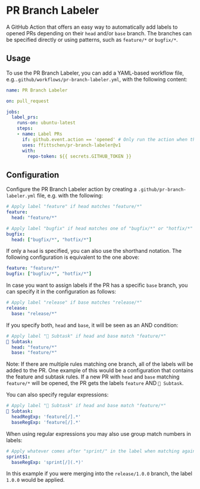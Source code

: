 # PR Branch Labeler

A GitHub Action that offers an easy way to automatically add labels to opened PRs depending on their `head` and/or `base` branch.
The branches can be specified directly or using patterns, such as `feature/*` or `bugfix/*`.

## Usage

To use the PR Branch Labeler, you can add a YAML-based workflow file, e.g.`.github/workflows/pr-branch-labeler.yml`, with the following content:

```yaml
name: PR Branch Labeler

on: pull_request

jobs:
  label_prs:
    runs-on: ubuntu-latest
    steps:
    - name: Label PRs
      if: github.event.action == 'opened' # Only run the action when the PR was first opened
      uses: ffittschen/pr-branch-labeler@v1
      with:
        repo-token: ${{ secrets.GITHUB_TOKEN }}
```

## Configuration

Configure the PR Branch Labeler action by creating a `.github/pr-branch-labeler.yml` file, e.g. with the following:

```yaml
# Apply label "feature" if head matches "feature/*"
feature:
  head: "feature/*"

# Apply label "bugfix" if head matches one of "bugfix/*" or "hotfix/*"
bugfix:
  head: ["bugfix/*", "hotfix/*"]
```

If only a `head` is specified, you can also use the shorthand notation. The following configuration is equivalent to the one above:

```yaml
feature: "feature/*"
bugfix: ["bugfix/*", "hotfix/*"]
```

In case you want to assign labels if the PR has a specific `base` branch, you can specify it in the configuration as follows:

```yaml
# Apply label "release" if base matches "release/*"
release:
  base: "release/*"
```

If you specify both, `head` and `base`, it will be seen as an AND condition:

```yaml
# Apply label "🧩 Subtask" if head and base match "feature/*"
🧩 Subtask:
  head: "feature/*"
  base: "feature/*"
```

Note: If there are multiple rules matching one branch, all of the labels will be added to the PR. One example of this would be a configuration that contains the feature and subtask rules. If a new PR with `head` and `base` matching `feature/*` will be opened, the PR gets the labels `feature` AND `🧩 Subtask`.

You can also specify regular expressions:

```yaml
# Apply label "🧩 Subtask" if head and base match "feature/*"
🧩 Subtask:
  headRegExp: 'feature[/].*'
  baseRegExp: 'feature[/].*'
```

When using regular expressions you may also use group match numbers in labels:

```yaml
# Apply whatever comes after "sprint/" in the label when matching against base of "sprint/*"
sprint$1:
  baseRegExp: 'sprint[/](.*)'
```

In this example if you were merging into the `release/1.0.0` branch, the label `1.0.0` would be applied.
